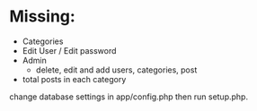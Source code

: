 # Missing:

* Categories
* Edit User / Edit password
* Admin
    * delete, edit and add users, categories, post
* total posts in each category

change database settings in app/config.php then run setup.php.